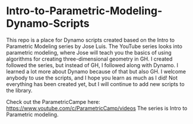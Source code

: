 # Intro-to-Parametric-Modeling-Dynamo-Scripts
This repo is a place for Dynamo scripts created based on the Intro to Parametric Modeling series by Jose Luis. The YouTube series looks into parametric modeling, where Jose will teach you the basics of using algorithms for creating three-dimensional geometry in GH. I created followed the series, but instead of GH, I followed along with Dynamo. I learned a lot more about Dynamo because of that but also GH. I welcome anybody to use the scripts, and I hope you learn as much as I did! Not everything has been created yet, but I will continue to add new scripts to the library.

Check out the ParametricCampe here: https://www.youtube.com/c/ParametricCamp/videos The series is Intro to Parametric modeling.
